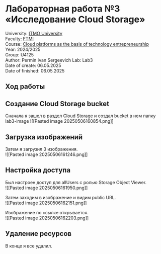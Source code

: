 # Лабораторная работа №3 «Исследование Cloud Storage»  
University: [ITMO University](https://itmo.ru/ru/)  
Faculty: [FTMI](https://itmo.ru/ru/viewfaculty/87/fakultet_tehnologicheskogo_menedzhmenta_i_innovaciy.htm)  
Course: [Cloud platforms as the basis of technology entrepreneurship](https://itmo-ict-faculty.github.io/cloud-platforms-as-the-basis-of-technology-entrepreneurship/)  
Year: 2024/2025  
Group: U4125  
Author: Permin Ivan Sergeevich
Lab: Lab3  
Date of create:  06.05.2025  
Date of finished:  06.05.2025  
## Ход работы  
## Создание Cloud Storage bucket  
Сначала я зашел в раздел Cloud Storage и создал bucket в нем папку lab3-image
![[Pasted image 20250506160854.png]]

 
## Загрузка изображений  
Затем я загрузил 3 изображения.  
![[Pasted image 20250506161246.png]]  

## Настройка доступа  
Был настроен доступ для allUsers с ролью Storage Object Viewer.  
![[Pasted image 20250506161950.png]]


Затем заходим в изображение и видим public URL.  
![[Pasted image 20250506162151.png]]  
  
Изображение по ссылке открывается.  
![[Pasted image 20250506162203.png]]

  
## Удаление ресурсов  
В конце я все удалил.
